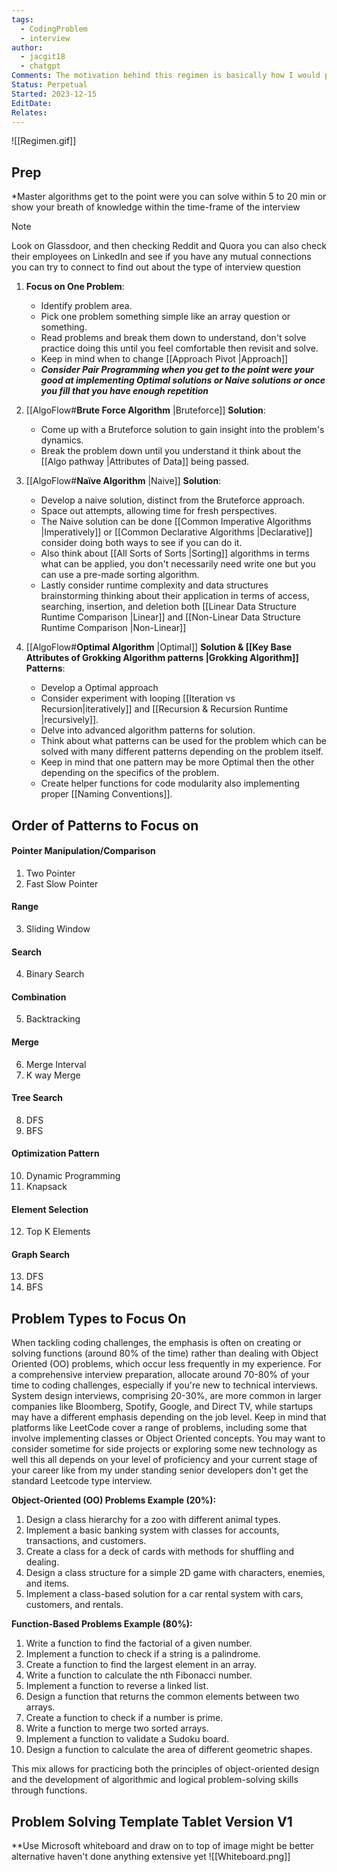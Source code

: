 ```yaml
---
tags:
  - CodingProblem
  - interview
author:
  - jacgit18
  - chatgpt
Comments: The motivation behind this regimen is basically how I would prepare and practice challenges if I had not done one before and written in a way to avoid anti patterns I fell into.
Status: Perpetual
Started: 2023-12-15
EditDate: 
Relates:
---
```

![[Regimen.gif]]
## Prep  
*Master algorithms get to the point were you can solve within 5 to 20 min or show your breath of knowledge within the time-frame of the interview  
>[!note] 
>Look on Glassdoor, and then checking Reddit and Quora you can also check their employees on LinkedIn and see if you have any mutual connections you can try to connect to find out about the type of interview question

1. **Focus on One Problem**: 
	- Identify problem area.
	- Pick one problem something simple like an array question or something.
	- Read problems and break them down to understand, don't solve practice doing this until you feel comfortable then revisit and solve. 
	- Keep in mind when to change [[Approach Pivot |Approach]]
	- ***Consider Pair Programming when you get to the point were your good at implementing Optimal solutions or Naive solutions or once you fill that you have enough repetition***
  
2. [[AlgoFlow#**Brute Force Algorithm** |Bruteforce]] **Solution**:  
	- Come up with a Bruteforce solution to gain insight into the problem's dynamics.  
	- Break the problem down until you understand it think about the [[Algo pathway |Attributes of Data]] being passed.  
  
3. [[AlgoFlow#**Naïve Algorithm** |Naive]] **Solution**:  
	- Develop a naive solution, distinct from the Bruteforce approach.  
	- Space out attempts, allowing time for fresh perspectives.
	- The Naive solution can be done [[Common Imperative Algorithms |Imperatively]] or [[Common Declarative Algorithms |Declarative]] consider doing both ways to see if you can do it.
	- Also think about [[All Sorts of Sorts |Sorting]] algorithms in terms what can be applied, you don't necessarily need write one but you can use a pre-made sorting algorithm.
	- Lastly consider runtime complexity and data structures brainstorming thinking about their application in terms of access, searching, insertion, and deletion both [[Linear Data Structure Runtime Comparison |Linear]] and [[Non-Linear Data Structure Runtime Comparison |Non-Linear]]

  
4. [[AlgoFlow#**Optimal Algorithm** |Optimal]] **Solution & [[Key Base Attributes of  Grokking Algorithm patterns |Grokking Algorithm]] Patterns**:
	- Develop a Optimal approach
	- Consider experiment with looping [[Iteration vs Recursion|iteratively]] and [[Recursion & Recursion Runtime |recursively]].  
	- Delve into advanced algorithm patterns for solution. 
	- Think about what patterns can be used for the problem which can be solved with many different patterns depending on the problem itself.
	- Keep in mind that one pattern may be more Optimal then the other depending on the specifics of the problem.
	- Create helper functions for code modularity also implementing proper [[Naming Conventions]]. 


## Order of Patterns to Focus on 
#### Pointer Manipulation/Comparison 
1. Two Pointer
2. Fast Slow Pointer
#### Range 
3. Sliding Window
#### Search 
4. Binary Search
#### Combination 
5. Backtracking
#### Merge 
6. Merge Interval
7. K way Merge
#### Tree Search 
8. DFS
9. BFS 
#### Optimization Pattern
10. Dynamic Programming
11. Knapsack
#### Element Selection
12. Top K Elements
#### Graph Search 
13. DFS
14. BFS 

## Problem Types to Focus On
When tackling coding challenges, the emphasis is often on creating or solving functions (around 80% of the time) rather than dealing with Object Oriented (OO) problems, which occur less frequently in my experience. For a comprehensive interview preparation, allocate around 70-80% of your time to coding challenges, especially if you're new to technical interviews. System design interviews, comprising 20-30%, are more common in larger companies like Bloomberg, Spotify, Google, and Direct TV, while startups may have a different emphasis depending on the job level. Keep in mind that platforms like LeetCode cover a range of problems, including some that involve implementing classes or Object Oriented concepts. You may want to consider sometime for side projects or exploring some new technology as well this all depends on your level of proficiency and your current stage of your career like from my under standing senior developers don't get the standard Leetcode type interview. 


**Object-Oriented (OO) Problems Example (20%):**
1. Design a class hierarchy for a zoo with different animal types.
2. Implement a basic banking system with classes for accounts, transactions, and customers.
3. Create a class for a deck of cards with methods for shuffling and dealing.
4. Design a class structure for a simple 2D game with characters, enemies, and items.
5. Implement a class-based solution for a car rental system with cars, customers, and rentals.

**Function-Based Problems Example (80%):**
1. Write a function to find the factorial of a given number.
2. Implement a function to check if a string is a palindrome.
3. Create a function to find the largest element in an array.
4. Write a function to calculate the nth Fibonacci number.
5. Implement a function to reverse a linked list.
6. Design a function that returns the common elements between two arrays.
7. Create a function to check if a number is prime.
8. Write a function to merge two sorted arrays.
9. Implement a function to validate a Sudoku board.
10. Design a function to calculate the area of different geometric shapes.

This mix allows for practicing both the principles of object-oriented design and the development of algorithmic and logical problem-solving skills through functions.
## Problem Solving Template Tablet Version V1
**Use Microsoft whiteboard and draw on to top of image might be better alternative haven't done anything extensive yet
![[Whiteboard.png]]